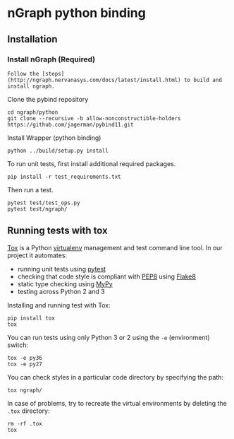 # nGraph python binding

## Installation

### Install nGraph (Required)

```
Follow the [steps](http://ngraph.nervanasys.com/docs/latest/install.html) to build and install ngraph.
```

Clone the pybind repository

```
cd ngraph/python
git clone --recursive -b allow-nonconstructible-holders https://github.com/jagerman/pybind11.git
```

Install Wrapper (python binding)

```
python ../build/setup.py install
```

To run unit tests, first install additional required packages.

```
pip install -r test_requirements.txt
```

Then run a test.

```
pytest test/test_ops.py
pytest test/ngraph/
```

## Running tests with tox

[Tox](https://tox.readthedocs.io/) is a Python [virtualenv](https://virtualenv.pypa.io/) management and test command line tool. In our project it automates:

* running unit tests using [pytest](https://docs.pytest.org/)
* checking that code style is compliant with [PEP8](https://www.python.org/dev/peps/pep-0008/) using [Flake8](http://flake8.pycqa.org/)
* static type checking using [MyPy](http://mypy.readthedocs.io)
* testing across Python 2 and 3

Installing and running test with Tox:

    pip install tox
    tox

You can run tests using only Python 3 or 2 using the `-e` (environment) switch:

    tox -e py36
    tox -e py27

You can check styles in a particular code directory by specifying the path:

    tox ngraph/

In case of problems, try to recreate the virtual environments by deleting the `.tox` directory:

```
rm -rf .tox
tox
```

